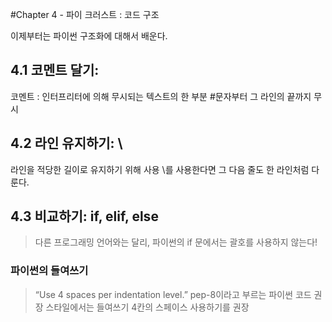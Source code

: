 #Chapter 4 - 파이 크러스트 : 코드 구조

이제부터는 파이썬 구조화에 대해서 배운다.

## 4.1 코멘트 달기: #
코멘트 : 인터프리터에 의해 무시되는 텍스트의 한 부분 #문자부터 그 라인의 끝까지 무시

## 4.2 라인 유지하기: \
라인을 적당한 길이로 유지하기 위해 사용 \를 사용한다면 그 다음 줄도 한 라인처럼 다룬다.

## 4.3 비교하기: if, elif, else
>다른 프로그래밍 언어와는 달리, 파이썬의 if 문에서는 괄호를 사용하지 않는다!

### 파이썬의 들여쓰기
>“Use 4 spaces per indentation level.” pep-8이라고 부르는 파이썬 코드 권장 스타일에서는 들여쓰기 4칸의 스페이스 사용하기를 권장